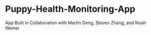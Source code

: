 # Puppy-Health-Monitoring-App

App Built in Collaboration with Martin Deng, Steven Zhang, and Noah Weiner
